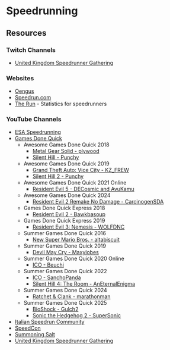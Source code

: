 # Speedrunning

## Resources

### Twitch Channels

* [United Kingdom Speedrunner Gathering](https://www.twitch.tv/uksg_marathon)

### Websites

* [Oengus](https://oengus.io/)
* [Speedrun.com](https://www.speedrun.com/)
* [The Run](https://therun.gg/) - Statistics for speedrunners

### YouTube Channels

* [ESA Speedrunning](https://www.youtube.com/c/ESAMarathon/videos)
* [Games Done Quick](https://www.youtube.com/c/gamesdonequick/videos)
  * Awesome Games Done Quick 2018
    * [Metal Gear Solid - plywood](https://www.youtube.com/watch?v=YUARpXbjqug)
    * [Silent Hill - Punchy](https://www.youtube.com/watch?v=_u320GZ-_B8)
  * Awesome Games Done Quick 2019
    * [Grand Theft Auto: Vice City - KZ\_FREW](https://www.youtube.com/watch?v=bO3hhp_EH5w)
    * [Silent Hill 2 - Punchy](https://www.youtube.com/watch?v=OPThfEV0nEA)
  * Awesome Games Done Quick 2021 Online
    * [Resident Evil 5 - DECosmic and AvuKamu](https://www.youtube.com/watch?v=9VQa5vV9TTg)
  * Awesome Games Done Quick 2024
    * [Resident Evil 2 Remake No Damage - CarcinogenSDA](https://www.youtube.com/watch?v=Rbh5K9sJC-w\&t=2797s)
  * Games Done Quick Express 2018
    * [Resident Evil 2 - Bawkbasoup](https://www.youtube.com/watch?v=BkKE5t4cw24\&t=3355s)
  * Games Done Quick Express 2019
    * [Resident Evil 3: Nemesis - WOLFDNC](https://www.youtube.com/watch?v=L6DXqS30WIU)
  * Summer Games Done Quick 2016
    * [New Super Mario Bros. - altabiscuit](https://www.youtube.com/watch?v=qie0DjM39zQ)
  * Summer Games Done Quick 2019
    * [Devil May Cry - Maxylobes](https://www.youtube.com/watch?v=WTiEd0bfLZE)
  * Summer Games Done Quick 2020 Online
    * [ICO - Beuchi](https://www.youtube.com/watch?v=W-xMQpb9y8k)
  * Summer Games Done Quick 2022
    * [ICO - SanchoPanda](https://www.youtube.com/watch?v=l2qT_KyxiWg)
    * [Silent Hill 4: The Room - AnEternalEnigma](https://www.youtube.com/watch?v=_sFUTxKeZ7M)
  * Summer Games Done Quick 2024
    * [Ratchet & Clank - marathonman](https://www.youtube.com/watch?v=-IVS4Vle2go)
  * Summer Games Done Quick 2025
    * [BioShock - Gulch2](https://www.youtube.com/watch?v=ra5TGsxW47o)
    * [Sonic the Hedgehog 2 - SuperSonic](https://www.youtube.com/watch?v=PZQ-Tj5Wwdc)
* [Italian Speedrun Community](https://www.youtube.com/c/ItalianSpeedrunCommunity/videos)
* [SpeedCon](https://www.youtube.com/@speedcon_eu)
* [Summoning Salt](https://www.youtube.com/c/SummoningSalt/videos)
* [United Kingdom Speedrunner Gathering](https://www.youtube.com/@unitedkingdomspeedrunnerga1309)

